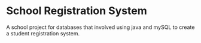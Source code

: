 # School Registration System
A school project for databases that involved using java and mySQL to create a student
registration system.
